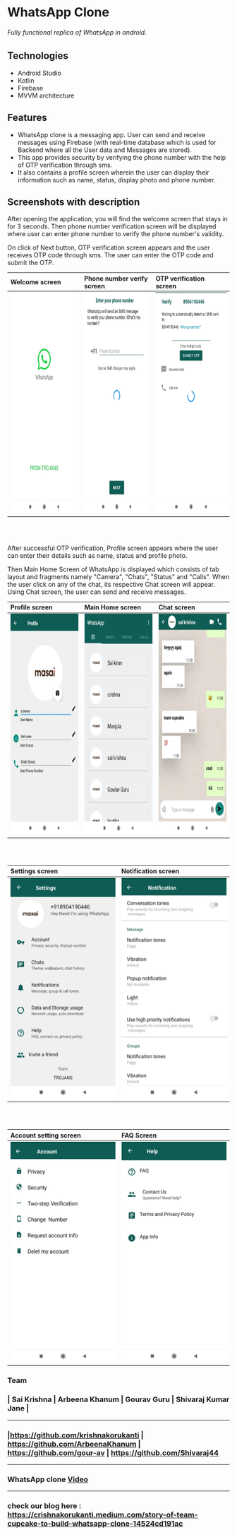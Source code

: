 # WhatsApp Clone
###### Fully functional replica of WhatsApp in android.
 
 ## Technologies
 * Android Studio 
 * Kotlin
 * Firebase
 * MVVM architecture
  
## Features
* WhatsApp clone is a messaging app. User can send and receive messages using Firebase (with real-time database which is used for Backend where all the User data and Messages are stored).
* This app provides security by verifying the phone number with the help of OTP verification through sms.
* It also contains a profile screen wherein the user can display their information such as name, status, display photo and phone number. 

## Screenshots with description

After opening the application, you will find the welcome screen that stays in for 3 seconds. Then phone number verification screen will be displayed where user can enter phone number to verify the phone number's validity. 

On click of Next button, OTP verification screen appears and the user receives OTP code through sms. The user can enter the OTP code and submit the OTP.

|**Welcome screen**|**Phone number verify screen**|**OTP verification screen**|
|:---|:--|:--|
|<img src=Images/whatsapp_splash.jpg height="500px"/>|<img src=Images/whatsapp_verify_otp.jpg height="500px"/>|<img src=Images/whatsapp_verify_phone.jpg height="500px"/>|

<br/><br/>

After successful OTP verification, Profile screen appears where the user can enter their details such as name, status and profile photo. 

Then Main Home Screen of WhatsApp is displayed which consists of tab layout and fragments namely "Camera", "Chats", "Status" and "Calls". When the user click on any of the chat, its respective Chat screen will appear. Using Chat screen, the user can send and receive messages.

|**Profile screen**|**Main Home screen**|**Chat screen**|
|:---|:--|:--|
|<img src=Images/whatsapp_profile.jpg height="500px"/>|<img src=Images/whatsapp_chats_fragment.jpg height="500px"/>|<img src=Images/whatsapp_chats.jpg height="500px"/>|

<br/><br/>

|**Settings screen**|**Notification screen**|
|:---|:--|
|<img src=Images/whatsapp_settings.jpg height="500px"/>|<img src=Images/whatsapp_notification.jpg height="500px"/>|

<br/><br/>

|**Account setting screen**|**FAQ Screen**|
|:--|:--|
|<img src=Images/whatsapp_account.jpg height="500px"/>|<img src=Images/whatsapp_faq.jpg height="500px"/>|


### Team 
### | Sai Krishna      | Arbeena Khanum     | Gourav Guru    | Shivaraj Kumar Jane |
-----------------------------------------------------------------------------------------------------------------------------------
### |https://github.com/krishnakorukanti | https://github.com/ArbeenaKhanum | https://github.com/gour-av | https://github.com/Shivaraj44
------------------------------------------------------------------------------------------------------------------------------------

### WhatsApp clone **[Video](https://drive.google.com/file/d/138oK7YGqUUi_bd_ETYPsxw1ViGuUJ_5h/view)**
---
### check our blog here : https://crishnakorukanti.medium.com/story-of-team-cupcake-to-build-whatsapp-clone-14524cd191ac
